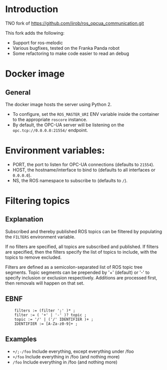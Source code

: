 # Introduction
TNO fork of https://github.com/iirob/ros_opcua_communication.git

This fork adds the following:
* Support for ros-melodic
* Various bugfixes, tested on the Franka Panda robot
* Some refactoring to make code easier to read an debug

# Docker image
## General
The docker image hosts the server using Python 2.

* To configure, set the `ROS_MASTER_URI` ENV variable inside the container to the appropriate `roscore` instance.
* By default, the OPC-UA server will be listening on the `opc.tcp://0.0.0.0:21554/` endpoint.

# Environment variables:
* PORT, the port to listen for OPC-UA connections (defaults to `21554`).
* HOST, the hostname/interface to bind to (defaults to all interfaces or `0.0.0.0`).
* NS, the ROS namespace to subscribe to (defaults to `/`).

# Filtering topics
## Explanation
Subscribed and thereby published ROS topics can be filtered by populating the `FILTERS` environment variable.

If no filters are specified, all topics are subscribed and published. If filters are specified, then the filters specify the list of topics to include, with the topics to remove excluded.

Filters are defined as a semicolon-separated list of ROS topic tree segments.
Topic segments can be prepended by '+' (default) or '-' to specify inclusion or exclusion respectively.
Additions are processed first, then removals will happen on that set.

## EBNF

        filters := (filter ';' )* ;
        filter := ( '+' | '-' )? topic ;
        topic := '/' | ('/' IDENTIFIER )+ ;
        IDENTIFIER := [A-Za-z0-9]+ ;


## Examples
* `+/;-/foo` Include everything, except everything under /foo
* `+/foo` Include everything in /foo (and nothing more)
* `/foo` Include everything in /foo (and nothing more)